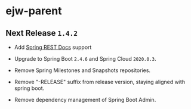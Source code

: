 # ejw-parent

## Next Release `1.4.2`

- Add [Spring REST Docs](https://spring.io/projects/spring-restdocs) support

- Upgrade to Spring Boot `2.4.6` and Spring Cloud `2020.0.3`.
- Remove Spring Milestones and Snapshots repositories.
- Remove "-RELEASE" suffix from release version, staying aligned with spring boot.
- Remove dependency management of Spring Boot Admin.
